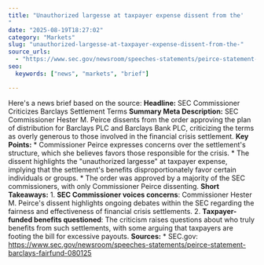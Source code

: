 ```yaml
---
title: "Unauthorized largesse at taxpayer expense dissent from the'"
date: "2025-08-19T18:27:02"
category: "Markets"
slug: "unauthorized-largesse-at-taxpayer-expense-dissent-from-the-"
source_urls:
  - "https://www.sec.gov/newsroom/speeches-statements/peirce-statement-barclays-fairfund-080125"
seo:
  keywords: ["news", "markets", "brief"]

---
```

Here's a news brief based on the source:  **Headline:** SEC Commissioner Criticizes Barclays Settlement Terms  **Summary Meta Description:** SEC Commissioner Hester M. Peirce dissents from the order approving the plan of distribution for Barclays PLC and Barclays Bank PLC, criticizing the terms as overly generous to those involved in the financial crisis settlement.  **Key Points:**  * Commissioner Peirce expresses concerns over the settlement's structure, which she believes favors those responsible for the crisis. * The dissent highlights the "unauthorized largesse" at taxpayer expense, implying that the settlement's benefits disproportionately favor certain individuals or groups. * The order was approved by a majority of the SEC commissioners, with only Commissioner Peirce dissenting.  **Short Takeaways:**  1. **SEC Commissioner voices concerns**: Commissioner Hester M. Peirce's dissent highlights ongoing debates within the SEC regarding the fairness and effectiveness of financial crisis settlements. 2. **Taxpayer-funded benefits questioned**: The criticism raises questions about who truly benefits from such settlements, with some arguing that taxpayers are footing the bill for excessive payouts.  **Sources:**  * SEC.gov: https://www.sec.gov/newsroom/speeches-statements/peirce-statement-barclays-fairfund-080125 
